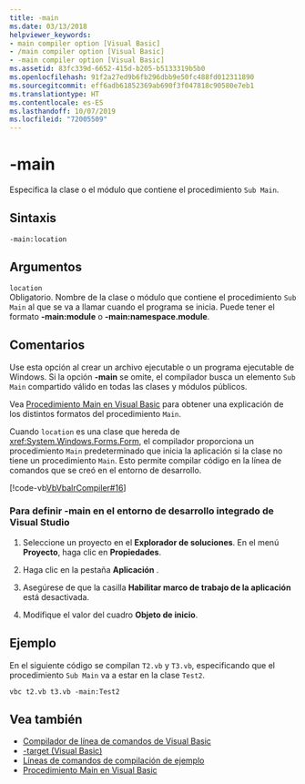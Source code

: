 ```yaml
---
title: -main
ms.date: 03/13/2018
helpviewer_keywords:
- main compiler option [Visual Basic]
- /main compiler option [Visual Basic]
- -main compiler option [Visual Basic]
ms.assetid: 83fc339d-6652-415d-b205-b5133319b5b0
ms.openlocfilehash: 91f2a27ed9b6fb296dbb9e50fc488fd012311890
ms.sourcegitcommit: eff6adb61852369ab690f3f047818c90580e7eb1
ms.translationtype: HT
ms.contentlocale: es-ES
ms.lasthandoff: 10/07/2019
ms.locfileid: "72005509"
---
```

# <a name="-main"></a>-main
Especifica la clase o el módulo que contiene el procedimiento `Sub Main`.  
  
## <a name="syntax"></a>Sintaxis  
  
```console  
-main:location  
```  
  
## <a name="arguments"></a>Argumentos  
 `location`  
 Obligatorio. Nombre de la clase o módulo que contiene el procedimiento `Sub Main` al que se va a llamar cuando el programa se inicia. Puede tener el formato **-main:module** o **-main:namespace.module**.  
  
## <a name="remarks"></a>Comentarios  
 Use esta opción al crear un archivo ejecutable o un programa ejecutable de Windows. Si la opción **-main** se omite, el compilador busca un elemento `Sub Main` compartido válido en todas las clases y módulos públicos.  
  
 Vea [Procedimiento Main en Visual Basic](../../../visual-basic/programming-guide/program-structure/main-procedure.md) para obtener una explicación de los distintos formatos del procedimiento `Main`.  
  
 Cuando `location` es una clase que hereda de <xref:System.Windows.Forms.Form>, el compilador proporciona un procedimiento `Main` predeterminado que inicia la aplicación si la clase no tiene un procedimiento `Main`. Esto permite compilar código en la línea de comandos que se creó en el entorno de desarrollo.  
  
 [!code-vb[VbVbalrCompiler#16](~/samples/snippets/visualbasic/VS_Snippets_VBCSharp/VbVbalrCompiler/VB/Class1.vb#16)]  
  
### <a name="to-set--main-in-the-visual-studio-integrated-development-environment"></a>Para definir -main en el entorno de desarrollo integrado de Visual Studio  
  
1. Seleccione un proyecto en el **Explorador de soluciones**. En el menú **Proyecto**, haga clic en **Propiedades**.  
  
2. Haga clic en la pestaña **Aplicación** .  
  
3. Asegúrese de que la casilla **Habilitar marco de trabajo de la aplicación** está desactivada.  
  
4. Modifique el valor del cuadro **Objeto de inicio**.  
  
## <a name="example"></a>Ejemplo  
 En el siguiente código se compilan `T2.vb` y `T3.vb`, especificando que el procedimiento `Sub Main` va a estar en la clase `Test2`.  
  
```console
vbc t2.vb t3.vb -main:Test2  
```  
  
## <a name="see-also"></a>Vea también

- [Compilador de línea de comandos de Visual Basic](../../../visual-basic/reference/command-line-compiler/index.md)
- [-target (Visual Basic)](../../../visual-basic/reference/command-line-compiler/target.md)
- [Líneas de comandos de compilación de ejemplo](../../../visual-basic/reference/command-line-compiler/sample-compilation-command-lines.md)
- [Procedimiento Main en Visual Basic](../../../visual-basic/programming-guide/program-structure/main-procedure.md)
